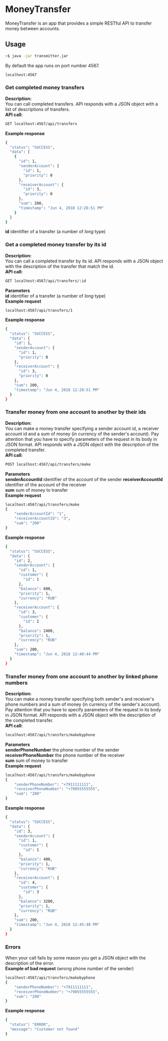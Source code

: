 # MoneyTransfer
MoneyTransfer is an app that provides a simple RESTful API to transfer money between accounts.  


## Usage
```bash
~$ java -jar transmitter.jar
```
By default the app runs on port number 4567. 
```bash
localhost:4567 
```
### Get completed money transfers
**Description:**  
You can call completed transfers. 
API responds with a JSON object with a list of
descriptions of transfers.  
**API call:**
```bash
GET localhost:4567/api/transfers
```
**Example response**  
```bash
{
  "status": "SUCCESS",
  "data": [
    {
      "id": 1,
      "senderAccount": {
        "id": 1,
        "priority": 0
      },
      "receiverAccount": {
        "id": 3,
        "priority": 0
      },
      "sum": 200,
      "timestamp": "Jun 4, 2018 12:28:51 PM"
    }
  ]
}
```
**id** identifier of a transfer (a number of *long* type)
### Get a completed money transfer by its id
**Description:**  
You can call a completed transfer by its id. 
API responds with a JSON object with 
the description of the transfer that match the id.  
**API call:**
```bash
GET localhost:4567/api/transfers/:id
```
**Parameters**  
**id** identifier of a transfer (a number of *long* type)  
**Example request**  
```bash
localhost:4567/api/transfers/1
```
**Example response**  
```bash
{
  "status": "SUCCESS",
  "data": {
    "id": 1,
    "senderAccount": {
      "id": 1,
      "priority": 0
    },
    "receiverAccount": {
      "id": 3,
      "priority": 0
    },
    "sum": 200,
    "timestamp": "Jun 4, 2018 12:28:51 PM"
  }
}
```
### Transfer money from one account to another by their ids
**Description:**  
You can make a money transfer specifying 
a sender account id, a receiver account id and a sum of money (in currency of the sender's account). 
Pay attention that you have to specify parameters of the request 
in its body in JSON format.
API responds with a JSON object with 
the description of the completed transfer.  
**API call:**
```bash
POST localhost:4567/api/transfers/make
```
**Parameters**  
**senderAccountId** identifier of the account of the sender 
**receiverAccountId** identifier of the account of the receiver  
**sum** sum of money to transfer   
**Example request**  
```bash
localhost:4567/api/transfers/make
{
	"senderAccountId": "1",
	"receiverAccountId": "3",
	"sum": "200"
}
```
**Example response**  
```bash
{
  "status": "SUCCESS",
  "data": {
    "id": 2,
    "senderAccount": {
      "id": 1,
      "customer": {
        "id": 1
      },
      "balance": 600,
      "priority": 1,
      "currency": "RUB"
    },
    "receiverAccount": {
      "id": 3,
      "customer": {
        "id": 2
      },
      "balance": 2400,
      "priority": 1,
      "currency": "RUB"
    },
    "sum": 200,
    "timestamp": "Jun 4, 2018 12:40:44 PM"
  }
}
```
### Transfer money from one account to another by linked phone numbers
**Description:**  
You can make a money transfer specifying 
both sender's and receiver's phone numbers and a sum of money (in currency of the sender's account). 
Pay attention that you have to specify parameters of the request 
in its body in JSON format.
API responds with a JSON object with 
the description of the completed transfer.  
**API call:**
```bash
localhost:4567/api/transfers/makebyphone
```
**Parameters**  
**senderPhoneNumber** the phone number of the sender 
**receiverPhoneNumber** the phone number of the receiver  
**sum** sum of money to transfer   
**Example request**  
```bash
localhost:4567/api/transfers/makebyphone
{
	"senderPhoneNumber": "+7911111111",
	"receiverPhoneNumber": "+79055555555",
	"sum": "200"
}
```
**Example response**  
```bash
{
  "status": "SUCCESS",
  "data": {
    "id": 3,
    "senderAccount": {
      "id": 1,
      "customer": {
        "id": 1
      },
      "balance": 400,
      "priority": 1,
      "currency": "RUB"
    },
    "receiverAccount": {
      "id": 4,
      "customer": {
        "id": 3
      },
      "balance": 3200,
      "priority": 1,
      "currency": "RUB"
    },
    "sum": 200,
    "timestamp": "Jun 4, 2018 12:45:40 PM"
  }
}
```
### Errors
When your call fails by some reason you get a JSON object with 
the description of the error.  
**Example of bad request** (wrong phone number of the sender)
```bash
localhost:4567/api/transfers/makebyphone
{
	"senderPhoneNumber": "+7911111111",
	"receiverPhoneNumber": "+79055555555",
	"sum": "200"
}
```
**Example response**  
```bash
{
  "status": "ERROR",
  "message": "Customer not found"
}
```
